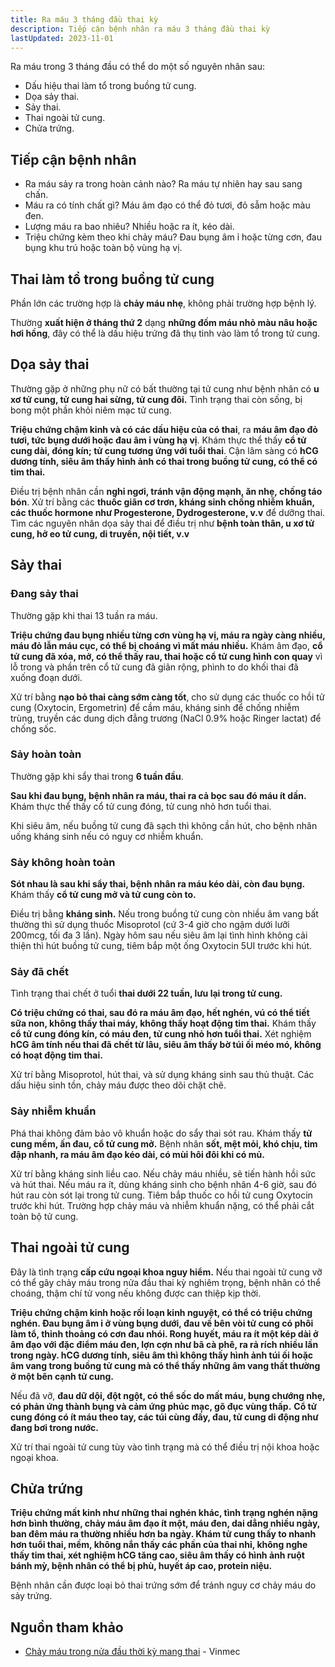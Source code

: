 ```yaml
---
title: Ra máu 3 tháng đầu thai kỳ
description: Tiếp cận bệnh nhân ra máu 3 tháng đầu thai kỳ
lastUpdated: 2023-11-01
---
```


Ra máu trong 3 tháng đầu có thể do một số nguyên nhân sau:

- Dấu hiệu thai làm tổ trong buồng tử cung.
- Dọa sảy thai.
- Sảy thai.
- Thai ngoài tử cung.
- Chửa trứng.

## Tiếp cận bệnh nhân

- Ra máu sảy ra trong hoàn cảnh nào? Ra máu tự nhiên hay sau sang chấn.
- Máu ra có tính chất gì? Máu âm đạo có thể đỏ tươi, đỏ sẫm hoặc màu đen.
- Lượng máu ra bao nhiêu? Nhiều hoặc ra ít, kéo dài.
- Triệu chứng kèm theo khi chảy máu? Đau bụng âm ỉ hoặc từng cơn, đau bụng khu trú hoặc toàn bộ vùng hạ vị.

## Thai làm tổ trong buồng tử cung

Phần lớn các trường hợp là **chảy máu nhẹ**, không phải trường hợp bệnh lý.

Thường **xuất hiện ở tháng thứ 2** dạng **những đốm máu nhỏ màu nâu hoặc hơi hồng**, đây có thể là dấu hiệu trứng đã thụ tinh vào làm tổ trong tử cung.

## Dọa sảy thai

Thường gặp ở những phụ nữ có bất thường tại tử cung như bệnh nhân có **u xơ tử cung, tử cung hai sừng, tử cung đôi.** Tình trạng thai còn sống, bị bong một phần khỏi niêm mạc tử cung.

**Triệu chứng chậm kinh và có các dấu hiệu của có thai**, ra **máu âm đạo đỏ tươi, tức bụng dưới hoặc đau âm ỉ vùng hạ vị**. Khám thực thể thấy **cổ tử cung dài, đóng kín; tử cung tương ứng với tuổi thai**. Cận lâm sàng có **hCG dương tính, siêu âm thấy hình ảnh có thai trong buồng tử cung, có thể có tim thai.**

Điều trị bệnh nhân cần **nghỉ ngơi, tránh vận động mạnh, ăn nhẹ, chống táo bón**. Xử trí bằng các **thuốc giãn cơ trơn, kháng sinh chống nhiễm khuẩn, các thuốc hormone như Progesterone, Dydrogesterone, v.v** để dưỡng thai. Tìm các nguyên nhân dọa sảy thai để điều trị như **bệnh toàn thân, u xơ tử cung, hở eo tử cung, di truyền, nội tiết, v.v**

## Sảy thai

### Đang sảy thai

Thường gặp khi thai 13 tuần ra máu.

**Triệu chứng đau bụng nhiều từng cơn vùng hạ vị, máu ra ngày càng nhiều, máu đỏ lẫn máu cục, có thể bị choáng vì mất máu nhiều.** Khám âm đạo, **cổ tử cung đã xóa, mở, có thể thấy rau, thai hoặc cổ tử cung hình con quay** vì lỗ trong và phần trên cổ tử cung đã giãn rộng, phình to do khối thai đã xuống đoạn dưới.

Xử trí bằng **nạo bỏ thai càng sớm càng tốt**, cho sử dụng các thuốc co hồi tử cung (Oxytocin, Ergometrin) để cầm máu, kháng sinh để chống nhiễm trùng, truyền các dung dịch đẳng trương (NaCl 0.9% hoặc Ringer lactat) để chống sốc.

### Sảy hoàn toàn

Thường gặp khi sẩy thai trong **6 tuần đầu**.

**Sau khi đau bụng, bệnh nhân ra máu, thai ra cả bọc sau đó máu ít dần.** Khám thực thể thấy cổ tử cung đóng, tử cung nhỏ hơn tuổi thai.

Khi siêu âm, nếu buồng tử cung đã sạch thì không cần hút, cho bệnh nhân uống kháng sinh nếu có nguy cơ nhiễm khuẩn.

### Sảy không hoàn toàn

**Sót nhau là sau khi sẩy thai, bệnh nhân ra máu kéo dài, còn đau bụng.** Khám thấy **cổ tử cung mở và tử cung còn to.**

Điều trị bằng **kháng sinh.** Nếu trong buồng tử cung còn nhiều âm vang bất thường thì sử dụng thuốc Misoprotol (cứ 3-4 giờ cho ngậm dưới lưỡi 200mcg, tối đa 3 lần). Ngày hôm sau nếu siêu âm lại tình hình không cải thiện thì hút buồng tử cung, tiêm bắp một ống Oxytocin 5UI trước khi hút.

### Sảy đã chết

Tình trạng thai chết ở tuổi **thai dưới 22 tuần, lưu lại trong tử cung.**

**Có triệu chứng có thai, sau đó ra máu âm đạo, hết nghén, vú có thể tiết sữa non, không thấy thai máy, không thấy hoạt động tim thai.** Khám thấy **cổ tử cung đóng kín, có máu đen, tử cung nhỏ hơn tuổi thai.** Xét nghiệm **hCG âm tính nếu thai đã chết từ lâu, siêu âm thấy bờ túi ối méo mó, không có hoạt động tim thai.**

Xử trí bằng Misoprotol, hút thai, và sử dụng kháng sinh sau thủ thuật. Các dấu hiệu sinh tồn, chảy máu được theo dõi chặt chẽ.

### Sảy nhiễm khuẩn

Phá thai không đảm bảo vô khuẩn hoặc do sẩy thai sót rau. Khám thấy **tử cung mềm, ấn đau, cổ tử cung mở.** Bệnh nhân **sốt, mệt mỏi, khó chịu, tim đập nhanh, ra máu âm đạo kéo dài, có mùi hôi đôi khi có mủ.**

Xử trí bằng kháng sinh liều cao. Nếu chảy máu nhiều, sẽ tiến hành hồi sức và hút thai. Nếu máu ra ít, dùng kháng sinh cho bệnh nhân 4-6 giờ, sau đó hút rau còn sót lại trong tử cung. Tiêm bắp thuốc co hồi tử cung Oxytocin trước khi hút. Trường hợp chảy máu và nhiễm khuẩn nặng, có thể phải cắt toàn bộ tử cung.

## Thai ngoài tử cung

Đây là tình trạng **cấp cứu ngoại khoa nguy hiểm.** Nếu thai ngoài tử cung vỡ có thể gây chảy máu trong nửa đầu thai kỳ nghiêm trọng, bệnh nhân có thể choáng, thậm chí tử vong nếu không được can thiệp kịp thời.

**Triệu chứng chậm kinh hoặc rối loạn kinh nguyệt, có thể có triệu chứng nghén. Đau bụng âm ỉ ở vùng bụng dưới, đau về bên vòi tử cung có phôi làm tổ, thỉnh thoảng có cơn đau nhói. Rong huyết, máu ra ít một kép dài ở âm đạo với đặc điểm máu đen, lợn cợn như bã cà phê, ra rả rích nhiều lần trong ngày. hCG dương tính, siêu âm thì không thấy hình ảnh túi ối hoặc âm vang trong buồng tử cung mà có thể thấy những âm vang thất thường ở một bên cạnh tử cung.**

Nếu đã vỡ, **đau dữ dội, đột ngột, có thể sốc do mất máu, bụng chướng nhẹ, có phản ứng thành bụng và cảm ứng phúc mạc, gõ đục vùng thấp.** **Cổ tử cung đóng có ít máu theo tay, các túi cùng đầy, đau, tử cung di động như đang bơi trong nước.**

Xử trí thai ngoài tử cung tùy vào tình trạng mà có thể điều trị nội khoa hoặc ngoại khoa.

## Chửa trứng

**Triệu chứng mất kinh như những thai nghén khác, tình trạng nghén nặng hơn bình thường, chảy máu âm đạo ít một, máu đen, dai dẳng nhiều ngày, ban đêm máu ra thường nhiều hơn ba ngày. Khám tử cung thấy to nhanh hơn tuổi thai, mềm, không nắn thấy các phần của thai nhi, không nghe thấy tim thai, xét nghiệm hCG tăng cao, siêu âm thấy có hình ảnh ruột bánh mỳ, bệnh nhân có thể bị phù, huyết áp cao, protein niệu.**

Bệnh nhân cần được loại bỏ thai trứng sớm để tránh nguy cơ chảy máu do sảy trứng.

## Nguồn tham khảo

- [Chảy máu trong nửa đầu thời kỳ mang thai](https://www.vinmec.com/vi/tin-tuc/thong-tin-suc-khoe/san-phu-khoa-va-ho-tro-sinh-san/chay-mau-trong-nua-dau-thoi-ky-mang-thai/) - Vinmec
